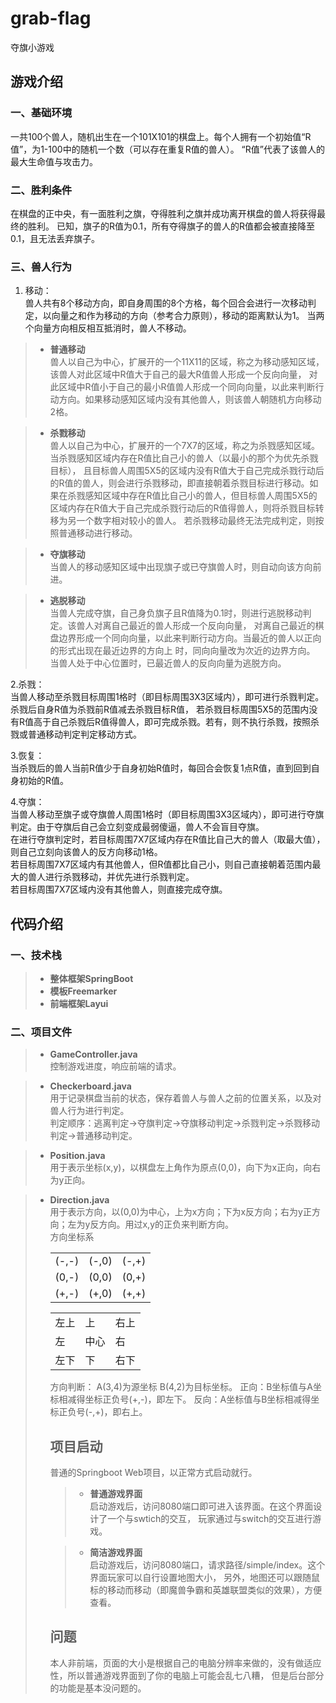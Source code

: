 # grab-flag
夺旗小游戏

## 游戏介绍

### 一、基础环境
一共100个兽人，随机出生在一个101X101的棋盘上。每个人拥有一个初始值“R值”，为1-100中的随机一个数（可以存在重复R值的兽人）。
“R值”代表了该兽人的最大生命值与攻击力。

### 二、胜利条件
在棋盘的正中央，有一面胜利之旗，夺得胜利之旗并成功离开棋盘的兽人将获得最终的胜利。
已知，旗子的R值为0.1，所有夺得旗子的兽人的R值都会被直接降至0.1，且无法丢弃旗子。

### 三、兽人行为
1. 移动：  
兽人共有8个移动方向，即自身周围的8个方格，每个回合会进行一次移动判定，以向量之和作为移动的方向（参考合力原则），移动的距离默认为1。
当两个向量方向相反相互抵消时，兽人不移动。

> - **普通移动**  
兽人以自己为中心，扩展开的一个11X11的区域，称之为移动感知区域，该兽人对此区域中R值大于自己的最大R值兽人形成一个反向向量，
对此区域中R值小于自己的最小R值兽人形成一个同向向量，以此来判断行动方向。如果移动感知区域内没有其他兽人，则该兽人朝随机方向移动2格。

> - **杀戮移动**  
兽人以自己为中心，扩展开的一个7X7的区域，称之为杀戮感知区域。当杀戮感知区域内存在R值比自己小的兽人（以最小的那个为优先杀戮目标），
且目标兽人周围5X5的区域内没有R值大于自己完成杀戮行动后的R值的兽人，则会进行杀戮移动，即直接朝着杀戮目标进行移动。如果在杀戮感知区域中存在R值比自己小的兽人，但目标兽人周围5X5的区域内存在R值大于自己完成杀戮行动后的R值得兽人，则将杀戮目标转移为另一个数字相对较小的兽人。
若杀戮移动最终无法完成判定，则按照普通移动进行移动。

> - **夺旗移动**  
当兽人的移动感知区域中出现旗子或已夺旗兽人时，则自动向该方向前进。

> - **逃脱移动**  
当兽人完成夺旗，自己身负旗子且R值降为0.1时，则进行逃脱移动判定。该兽人对离自己最近的兽人形成一个反向向量，
对离自己最近的棋盘边界形成一个同向向量，以此来判断行动方向。当最近的兽人以正向的形式出现在最近边界的方向上
时，同向向量改为次近的边界方向。  
当兽人处于中心位置时，已最近兽人的反向向量为逃脱方向。

2.杀戮：  
当兽人移动至杀戮目标周围1格时（即目标周围3X3区域内），即可进行杀戮判定。杀戮后自身R值为杀戮前R值减去杀戮目标R值，
若杀戮目标周围5X5的范围内没有R值高于自己杀戮后R值得兽人，即可完成杀戮。若有，则不执行杀戮，按照杀戮或普通移动判定判定移动方式。

3.恢复：  
当杀戮后的兽人当前R值少于自身初始R值时，每回合会恢复1点R值，直到回到自身初始的R值。

4.夺旗：  
当兽人移动至旗子或夺旗兽人周围1格时（即目标周围3X3区域内），即可进行夺旗判定。由于夺旗后自己会立刻变成最弱傻逼，兽人不会盲目夺旗。  
在进行夺旗判定时，若目标周围7X7区域内存在R值比自己大的兽人（取最大值），则自己立刻向该兽人的反方向移动1格。  
若目标周围7X7区域内有其他兽人，但R值都比自己小，则自己直接朝着范围内最大的兽人进行杀戮移动，并优先进行杀戮判定。  
若目标周围7X7区域内没有其他兽人，则直接完成夺旗。

## 代码介绍

### 一、技术栈
> - **整体框架SpringBoot**  
> - **模板Freemarker**  
> - **前端框架Layui**  

### 二、项目文件
> - **GameController.java**  
控制游戏进度，响应前端的请求。

> - **Checkerboard.java**  
用于记录棋盘当前的状态，保存着兽人与兽人之前的位置关系，以及对兽人行为进行判定。  
判定顺序：逃离判定->夺旗判定->夺旗移动判定->杀戮判定->杀戮移动判定->普通移动判定。

> - **Position.java**  
用于表示坐标(x,y)，以棋盘左上角作为原点(0,0)，向下为x正向，向右为y正向。

> - **Direction.java**  
用于表示方向，以(0,0)为中心，上为x方向；下为x反方向；右为y正方向；左为y反方向。用过x,y的正负来判断方向。  
> 方向坐标系<table>
  <tr><td>(-,-)</td><td>(-,0)</td><td>(-,+)</td></tr>
  <tr><td>(0,-)</td><td>(0,0)</td><td>(0,+)</td></tr>
  <tr><td>(+,-)</td><td>(+,0)</td><td>(+,+)</td></tr>
</table>
<table>
  <tr><td>左上</td><td>上</td><td>右上</td></tr>
  <tr><td>左</td><td>中心</td><td>右</td></tr>
  <tr><td>左下</td><td>下</td><td>右下</td></tr>
</table>
方向判断：
A(3,4)为源坐标 B(4,2)为目标坐标。
正向：B坐标值与A坐标相减得坐标正负号(+,-)，即左下。
反向：A坐标值与B坐标相减得坐标正负号(-,+)，即右上。

## 项目启动

普通的Springboot Web项目，以正常方式启动就行。

> - **普通游戏界面**  
启动游戏后，访问8080端口即可进入该界面。在这个界面设计了一个与swtich的交互，
玩家通过与switch的交互进行游戏。

> - **简洁游戏界面**  
启动游戏后，访问8080端口，请求路径/simple/index。这个界面玩家可以自行设置地图大小，
另外，地图还可以跟随鼠标的移动而移动（即魔兽争霸和英雄联盟类似的效果），方便查看。

## 问题

本人非前端，页面的大小是根据自己的电脑分辨率来做的，没有做适应性，所以普通游戏界面到了你的电脑上可能会乱七八糟，
但是后台部分的功能是基本没问题的。
